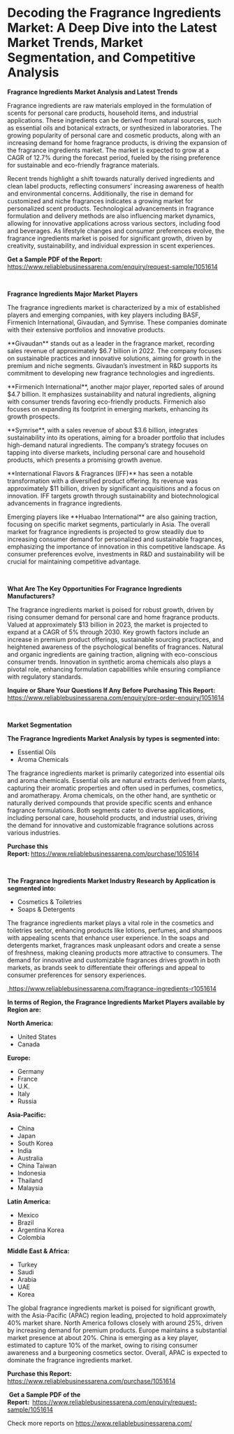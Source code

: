 <p><h1>Decoding the Fragrance Ingredients Market: A Deep Dive into the Latest Market Trends, Market Segmentation, and Competitive Analysis</h1></p><p><strong>Fragrance Ingredients Market Analysis and Latest Trends</strong></p>
<p><p>Fragrance ingredients are raw materials employed in the formulation of scents for personal care products, household items, and industrial applications. These ingredients can be derived from natural sources, such as essential oils and botanical extracts, or synthesized in laboratories. The growing popularity of personal care and cosmetic products, along with an increasing demand for home fragrance products, is driving the expansion of the fragrance ingredients market. The market is expected to grow at a CAGR of 12.7% during the forecast period, fueled by the rising preference for sustainable and eco-friendly fragrance materials.</p><p>Recent trends highlight a shift towards naturally derived ingredients and clean label products, reflecting consumers’ increasing awareness of health and environmental concerns. Additionally, the rise in demand for customized and niche fragrances indicates a growing market for personalized scent products. Technological advancements in fragrance formulation and delivery methods are also influencing market dynamics, allowing for innovative applications across various sectors, including food and beverages. As lifestyle changes and consumer preferences evolve, the fragrance ingredients market is poised for significant growth, driven by creativity, sustainability, and individual expression in scent experiences.</p></p>
<p><strong>Get a Sample PDF of the Report:&nbsp;</strong> <a href="https://www.reliablebusinessarena.com/enquiry/request-sample/1051614?utm_campaign=2988&utm_medium=2&utm_source=Github&utm_content=ia&utm_term=07042025&utm_id=fragrance-ingredients">https://www.reliablebusinessarena.com/enquiry/request-sample/1051614</a></p>
<p>&nbsp;</p>
<p><strong>Fragrance Ingredients Major Market Players</strong></p>
<p><p>The fragrance ingredients market is characterized by a mix of established players and emerging companies, with key players including BASF, Firmenich International, Givaudan, and Symrise. These companies dominate with their extensive portfolios and innovative products.</p><p>**Givaudan** stands out as a leader in the fragrance market, recording sales revenue of approximately $6.7 billion in 2022. The company focuses on sustainable practices and innovative solutions, aiming for growth in the premium and niche segments. Givaudan’s investment in R&D supports its commitment to developing new fragrance technologies and ingredients.</p><p>**Firmenich International**, another major player, reported sales of around $4.7 billion. It emphasizes sustainability and natural ingredients, aligning with consumer trends favoring eco-friendly products. Firmenich also focuses on expanding its footprint in emerging markets, enhancing its growth prospects.</p><p>**Symrise**, with a sales revenue of about $3.6 billion, integrates sustainability into its operations, aiming for a broader portfolio that includes high-demand natural ingredients. The company’s strategy focuses on tapping into diverse markets, including personal care and household products, which presents a promising growth avenue.</p><p>**International Flavors & Fragrances (IFF)** has seen a notable transformation with a diversified product offering. Its revenue was approximately $11 billion, driven by significant acquisitions and a focus on innovation. IFF targets growth through sustainability and biotechnological advancements in fragrance ingredients.</p><p>Emerging players like **Huabao International** are also gaining traction, focusing on specific market segments, particularly in Asia. The overall market for fragrance ingredients is projected to grow steadily due to increasing consumer demand for personalized and sustainable fragrances, emphasizing the importance of innovation in this competitive landscape. As consumer preferences evolve, investments in R&D and sustainability will be crucial for maintaining competitive advantage.</p></p>
<p>&nbsp;</p>
<p><strong>What Are The Key Opportunities For Fragrance Ingredients Manufacturers?</strong></p>
<p><p>The fragrance ingredients market is poised for robust growth, driven by rising consumer demand for personal care and home fragrance products. Valued at approximately $13 billion in 2023, the market is projected to expand at a CAGR of 5% through 2030. Key growth factors include an increase in premium product offerings, sustainable sourcing practices, and heightened awareness of the psychological benefits of fragrances. Natural and organic ingredients are gaining traction, aligning with eco-conscious consumer trends. Innovation in synthetic aroma chemicals also plays a pivotal role, enhancing formulation capabilities while ensuring compliance with regulatory standards.</p></p>
<p><strong>Inquire or Share Your Questions If Any Before Purchasing This Report:</strong> <a href="https://www.reliablebusinessarena.com/enquiry/pre-order-enquiry/1051614?utm_campaign=2988&utm_medium=2&utm_source=Github&utm_content=ia&utm_term=07042025&utm_id=fragrance-ingredients">https://www.reliablebusinessarena.com/enquiry/pre-order-enquiry/1051614</a></p>
<p>&nbsp;</p>
<p><strong>Market Segmentation</strong></p>
<p><strong>The Fragrance Ingredients Market Analysis by types is segmented into:</strong></p>
<p><ul><li>Essential Oils</li><li>Aroma Chemicals</li></ul></p>
<p><p>The fragrance ingredients market is primarily categorized into essential oils and aroma chemicals. Essential oils are natural extracts derived from plants, capturing their aromatic properties and often used in perfumes, cosmetics, and aromatherapy. Aroma chemicals, on the other hand, are synthetic or naturally derived compounds that provide specific scents and enhance fragrance formulations. Both segments cater to diverse applications, including personal care, household products, and industrial uses, driving the demand for innovative and customizable fragrance solutions across various industries.</p></p>
<p><strong>Purchase this Report:&nbsp;</strong><a href="https://www.reliablebusinessarena.com/purchase/1051614?utm_campaign=2988&utm_medium=2&utm_source=Github&utm_content=ia&utm_term=07042025&utm_id=fragrance-ingredients">https://www.reliablebusinessarena.com/purchase/1051614</a></p>
<p>&nbsp;</p>
<p><strong>The Fragrance Ingredients Market Industry Research by Application is segmented into:</strong></p>
<p><ul><li>Cosmetics & Toiletries</li><li>Soaps & Detergents</li></ul></p>
<p><p>The fragrance ingredients market plays a vital role in the cosmetics and toiletries sector, enhancing products like lotions, perfumes, and shampoos with appealing scents that enhance user experience. In the soaps and detergents market, fragrances mask unpleasant odors and create a sense of freshness, making cleaning products more attractive to consumers. The demand for innovative and customizable fragrances drives growth in both markets, as brands seek to differentiate their offerings and appeal to consumer preferences for sensory experiences.</p></p>
<p><a href="https://www.reliablebusinessarena.com/fragrance-ingredients-r1051614?utm_campaign=2988&utm_medium=2&utm_source=Github&utm_content=ia&utm_term=07042025&utm_id=fragrance-ingredients">&nbsp;https://www.reliablebusinessarena.com/fragrance-ingredients-r1051614</a></p>
<p><strong>In terms of Region, the Fragrance Ingredients Market Players available by Region are:</strong></p>
<p>
    <p> <strong> North America: </strong>
        <ul>
            <li>United States</li>
            <li>Canada</li>
        </ul>
        </p> 
    <p> <strong> Europe: </strong>
        <ul>
            <li>Germany</li>
            <li>France</li>
            <li>U.K.</li>
            <li>Italy</li>
            <li>Russia</li>
        </ul>
        </p> 
    <p> <strong> Asia-Pacific: </strong>
        <ul>
            <li>China</li>
            <li>Japan</li>
            <li>South Korea</li>
            <li>India</li>
            <li>Australia</li>
            <li>China Taiwan</li>
            <li>Indonesia</li>
            <li>Thailand</li>
            <li>Malaysia</li>
        </ul>
        </p> 
    <p> <strong> Latin America: </strong>
        <ul>
            <li>Mexico</li>
            <li>Brazil</li>
            <li>Argentina Korea</li>
            <li>Colombia</li>
        </ul>
        </p> 
    <p> <strong> Middle East & Africa: </strong>
        <ul>
            <li>Turkey</li>
            <li>Saudi</li>
            <li>Arabia</li>
            <li>UAE</li>
            <li>Korea</li>
        </ul>
    </p>
    </p>
<p><p>The global fragrance ingredients market is poised for significant growth, with the Asia-Pacific (APAC) region leading, projected to hold approximately 40% market share. North America follows closely with around 25%, driven by increasing demand for premium products. Europe maintains a substantial market presence at about 20%. China is emerging as a key player, estimated to capture 10% of the market, owing to rising consumer awareness and a burgeoning cosmetics sector. Overall, APAC is expected to dominate the fragrance ingredients market.</p></p>
<p><strong>Purchase this Report: </strong><a href="https://www.reliablebusinessarena.com/purchase/1051614?utm_campaign=2988&utm_medium=2&utm_source=Github&utm_content=ia&utm_term=07042025&utm_id=fragrance-ingredients">https://www.reliablebusinessarena.com/purchase/1051614</a></p>
<p>&nbsp;<strong>Get a Sample PDF of the Report:&nbsp;&nbsp;</strong><a href="https://www.reliablebusinessarena.com/enquiry/request-sample/1051614?utm_campaign=2988&utm_medium=2&utm_source=Github&utm_content=ia&utm_term=07042025&utm_id=fragrance-ingredients">https://www.reliablebusinessarena.com/enquiry/request-sample/1051614</a></p>
<p><strong></strong></p>
<p>Check more reports on <a href="https://www.reliablebusinessarena.com/?utm_campaign=2988&utm_medium=2&utm_source=Github&utm_content=ia&utm_term=07042025&utm_id=fragrance-ingredients">https://www.reliablebusinessarena.com/</a></p>
